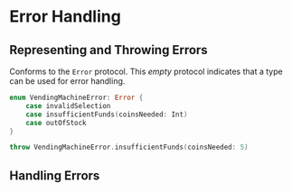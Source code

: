 # Error Handling

## Representing and Throwing Errors

Conforms to the `Error` protocol. This _empty_ protocol indicates that a type can be used for error handling.

```swift
enum VendingMachineError: Error {
    case invalidSelection
    case insufficientFunds(coinsNeeded: Int)
    case outOfStock
}
```

```swift
throw VendingMachineError.insufficientFunds(coinsNeeded: 5)
```

## Handling Errors

